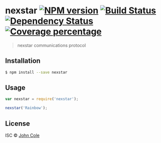 # nexstar [![NPM version][npm-image]][npm-url] [![Build Status][travis-image]][travis-url] [![Dependency Status][daviddm-image]][daviddm-url] [![Coverage percentage][coveralls-image]][coveralls-url]
> nexstar communications protocol

## Installation

```sh
$ npm install --save nexstar
```

## Usage

```js
var nexstar = require('nexstar');

nexstar('Rainbow');
```
## License

ISC © [John Cole]()


[npm-image]: https://badge.fury.io/js/nexstar.svg
[npm-url]: https://npmjs.org/package/nexstar
[travis-image]: https://travis-ci.org//nexstar.svg?branch=master
[travis-url]: https://travis-ci.org//nexstar
[daviddm-image]: https://david-dm.org//nexstar.svg?theme=shields.io
[daviddm-url]: https://david-dm.org//nexstar
[coveralls-image]: https://coveralls.io/repos//nexstar/badge.svg
[coveralls-url]: https://coveralls.io/r//nexstar
